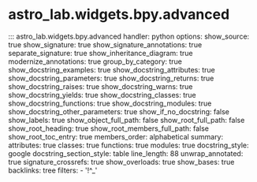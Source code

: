 # astro_lab.widgets.bpy.advanced

::: astro_lab.widgets.bpy.advanced
    handler: python
    options:
      show_source: true
      show_signature: true
      show_signature_annotations: true
      separate_signature: true
      show_inheritance_diagram: true
      modernize_annotations: true
      group_by_category: true
      show_docstring_examples: true
      show_docstring_attributes: true
      show_docstring_parameters: true
      show_docstring_returns: true
      show_docstring_raises: true
      show_docstring_warns: true
      show_docstring_yields: true
      show_docstring_classes: true
      show_docstring_functions: true
      show_docstring_modules: true
      show_docstring_other_parameters: true
      show_if_no_docstring: false
      show_labels: true
      show_object_full_path: false
      show_root_full_path: false
      show_root_heading: true
      show_root_members_full_path: false
      show_root_toc_entry: true
      members_order: alphabetical
      summary:
        attributes: true
        classes: true
        functions: true
        modules: true
      docstring_style: google
      docstring_section_style: table
      line_length: 88
      unwrap_annotated: true
      signature_crossrefs: true
      show_overloads: true
      show_bases: true
      backlinks: tree
      filters:
        - '!^_'

